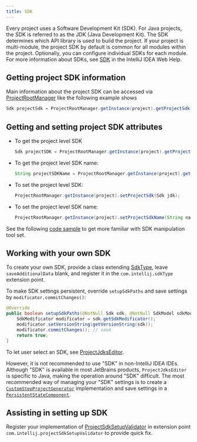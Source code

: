 ```yaml
---
title: SDK
---
```


Every project uses a Software Development Kit (SDK). For Java projects, the SDK is referred to as the JDK (Java Development Kit). The SDK determines which API library is used to build the project. If your project is multi-module, the project SDK by default is common for all modules within the project. Optionally, you can configure individual SDKs for each module. For more information about SDKs, see [SDK](https://www.jetbrains.com/help/idea/working-with-sdks.html) in the IntelliJ IDEA Web Help.

## Getting project SDK information

Main information about the project SDK can be accessed via [ProjectRootManager](upsource:///platform/projectModel-api/src/com/intellij/openapi/roots/ProjectRootManager.java) like the following example shows

```java
Sdk projectSdk = ProjectRootManager.getInstance(project).getProjectSdk();
```

## Getting and setting project SDK attributes

* To get the project level SDK

  ```java
  Sdk projectSDK = ProjectRootManager.getInstance(project).getProjectSdk();
  ```

* To get the project level SDK name:
 
  ```java 
  String projectSDKName = ProjectRootManager.getInstance(project).getProjectSdkName();
  ```

* To set the project level SDK:
 
  ```java
  ProjectRootManager.getInstance(project).setProjectSdk(Sdk jdk);
  ```

* To set the project level SDK name:
 
  ```java
  ProjectRootManager.getInstance(project).setProjectSdkName(String name);
  ```
  
See the following [code sample](https://github.com/JetBrains/intellij-sdk-docs/tree/master/code_samples/project_model/src/com/intellij/tutorials/project/model/ProjectSdkAction.java) to get more familiar with SDK manipulation tool set.

## Working with your own SDK

To create your own SDK, provide a class extending [SdkType](upsource:///platform/lang-api/src/com/intellij/openapi/projectRoots/SdkType.java), leave `saveAdditionalData` blank, and register it in the `com.intellij.sdkType` extension point.

To make SDK settings persistent, override `setupSdkPaths` and save settings by `modificator.commitChanges()`:

```java
@Override
public boolean setupSdkPaths(@NotNull Sdk sdk, @NotNull SdkModel sdkModel) {
    SdkModificator modificator = sdk.getSdkModificator();
    modificator.setVersionString(getVersionString(sdk));
    modificator.commitChanges(); // save
    return true;
}
```

To let user select an SDK, see [ProjectJdksEditor](upsource:///java/idea-ui/src/com/intellij/openapi/projectRoots/ui/ProjectJdksEditor.java).

However, it is not recommended to use "SDK" in non-IntelliJ IDEA IDEs. Although "SDK" is available in most JetBrains products, `ProjectJdksEditor` is specific to Java, making the operation around "SDK" difficult.
The most recommended way of managing your "SDK" settings is to create a [`CustomStepProjectGenerator`](upsource:///platform/lang-impl/src/com/intellij/ide/util/projectWizard/CustomStepProjectGenerator.java)
implementation and save settings in a [`PersistentStateComponent`](/basics/persisting_state_of_components.md).

## Assisting in setting up SDK
Register your implementation of [ProjectSdkSetupValidator](upsource:///platform/lang-impl/src/com/intellij/codeInsight/daemon/ProjectSdkSetupValidator.java) in extension point `com.intellij.projectSdkSetupValidator` to provide quick fix.